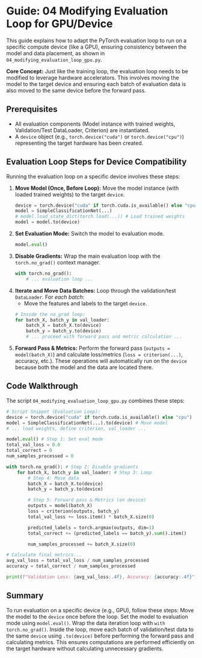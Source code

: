 # Guide: 04 Modifying Evaluation Loop for GPU/Device

This guide explains how to adapt the PyTorch evaluation loop to run on a specific compute device (like a GPU), ensuring consistency between the model and data placement, as shown in `04_modifying_evaluation_loop_gpu.py`.

**Core Concept:** Just like the training loop, the evaluation loop needs to be modified to leverage hardware accelerators. This involves moving the model to the target device and ensuring each batch of evaluation data is also moved to the same device before the forward pass.

## Prerequisites

- All evaluation components (Model instance with trained weights, Validation/Test DataLoader, Criterion) are instantiated.
- A `device` object (e.g., `torch.device("cuda")` or `torch.device("cpu")`) representing the target hardware has been created.

## Evaluation Loop Steps for Device Compatibility

Running the evaluation loop on a specific device involves these steps:

1.  **Move Model (Once, Before Loop):** Move the model instance (with loaded trained weights) to the target `device`.
    ```python
    device = torch.device("cuda" if torch.cuda.is_available() else "cpu")
    model = SimpleClassificationNet(...)
    # model.load_state_dict(torch.load(...)) # Load trained weights
    model = model.to(device)
    ```
2.  **Set Evaluation Mode:** Switch the model to evaluation mode.
    ```python
    model.eval()
    ```
3.  **Disable Gradients:** Wrap the main evaluation loop with the `torch.no_grad()` context manager.
    ```python
    with torch.no_grad():
        # ... evaluation loop ...
    ```
4.  **Iterate and Move Data Batches:** Loop through the validation/test `DataLoader`. For _each batch_:
    - Move the features and labels to the target `device`.
    ```python
    # Inside the no_grad loop:
    for batch_X, batch_y in val_loader:
        batch_X = batch_X.to(device)
        batch_y = batch_y.to(device)
        # ... proceed with forward pass and metric calculation ...
    ```
5.  **Forward Pass & Metrics:** Perform the forward pass (`outputs = model(batch_X)`) and calculate loss/metrics (`loss = criterion(...)`, accuracy, etc.). These operations will automatically run on the `device` because both the model and the data are located there.

## Code Walkthrough

The script `04_modifying_evaluation_loop_gpu.py` combines these steps:

```python
# Script Snippet (Evaluation Loop):
device = torch.device("cuda" if torch.cuda.is_available() else "cpu")
model = SimpleClassificationNet(...).to(device) # Move model
# ... load weights, define criterion, val_loader ...

model.eval() # Step 1: Set eval mode
total_val_loss = 0.0
total_correct = 0
num_samples_processed = 0

with torch.no_grad(): # Step 2: Disable gradients
    for batch_X, batch_y in val_loader: # Step 3: Loop
        # Step 4: Move data
        batch_X = batch_X.to(device)
        batch_y = batch_y.to(device)

        # Step 5: Forward pass & Metrics (on device)
        outputs = model(batch_X)
        loss = criterion(outputs, batch_y)
        total_val_loss += loss.item() * batch_X.size(0)

        predicted_labels = torch.argmax(outputs, dim=1)
        total_correct += (predicted_labels == batch_y).sum().item()

        num_samples_processed += batch_X.size(0)

# Calculate final metrics...
avg_val_loss = total_val_loss / num_samples_processed
accuracy = total_correct / num_samples_processed

print(f"Validation Loss: {avg_val_loss:.4f}, Accuracy: {accuracy:.4f}")
```

## Summary

To run evaluation on a specific device (e.g., GPU), follow these steps: Move the model to the `device` once before the loop. Set the model to evaluation mode using `model.eval()`. Wrap the data iteration loop with `with torch.no_grad()`. Inside the loop, move each batch of validation/test data to the same `device` using `.to(device)` before performing the forward pass and calculating metrics. This ensures computations are performed efficiently on the target hardware without calculating unnecessary gradients.
